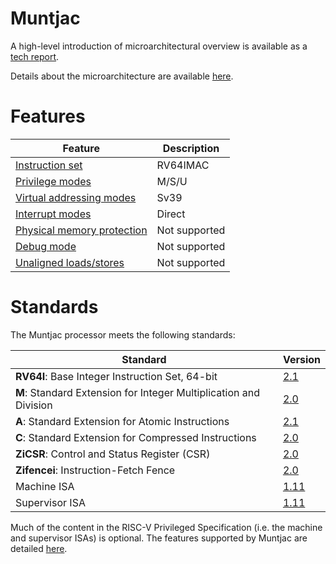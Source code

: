 # Muntjac

A high-level introduction of microarchitectural overview is available as a [tech report](https://www.cl.cam.ac.uk/techreports/UCAM-CL-TR-972.html).

Details about the microarchitecture are available [here](microarchitecture.md).

# Features

| Feature | Description |
| --- | --- |
| [Instruction set](glossary.md#risc-v-instruction-sets) | RV64IMAC |
| [Privilege modes](glossary.md#privilege-modes) | M/S/U |
| [Virtual addressing modes](glossary.md#virtual-addressing-modes) | Sv39 |
| [Interrupt modes](glossary.md#interrupt-modes) | Direct |
| [Physical memory protection](glossary.md#physical-memory-protection) | Not supported |
| [Debug mode](glossary.md#debug-mode) | Not supported |
| [Unaligned loads/stores](glossary.md#unaligned-memory-access) | Not supported |

# Standards

The Muntjac processor meets the following standards:

| Standard | Version |
| --- | --- |
| **RV64I**: Base Integer Instruction Set, 64-bit | [2.1](https://github.com/riscv/riscv-isa-manual/releases/download/Ratified-IMAFDQC/riscv-spec-20191213.pdf) |
| **M**: Standard Extension for Integer Multiplication and Division | [2.0](https://github.com/riscv/riscv-isa-manual/releases/download/Ratified-IMAFDQC/riscv-spec-20191213.pdf) |
| **A**: Standard Extension for Atomic Instructions | [2.1](https://github.com/riscv/riscv-isa-manual/releases/download/Ratified-IMAFDQC/riscv-spec-20191213.pdf) |
| **C**: Standard Extension for Compressed Instructions | [2.0](https://github.com/riscv/riscv-isa-manual/releases/download/Ratified-IMAFDQC/riscv-spec-20191213.pdf) |
| **ZiCSR**: Control and Status Register (CSR) | [2.0](https://github.com/riscv/riscv-isa-manual/releases/download/Ratified-IMAFDQC/riscv-spec-20191213.pdf) |
| **Zifencei**: Instruction-Fetch Fence | [2.0](https://github.com/riscv/riscv-isa-manual/releases/download/Ratified-IMAFDQC/riscv-spec-20191213.pdf) |
| Machine ISA | [1.11](https://github.com/riscv/riscv-isa-manual/releases/download/Ratified-IMFDQC-and-Priv-v1.11/riscv-privileged-20190608.pdf) |
| Supervisor ISA | [1.11](https://github.com/riscv/riscv-isa-manual/releases/download/Ratified-IMFDQC-and-Priv-v1.11/riscv-privileged-20190608.pdf) |

Much of the content in the RISC-V Privileged Specification (i.e. the machine and supervisor ISAs) is optional. The features supported by Muntjac are detailed [here](privileged_spec.md).
